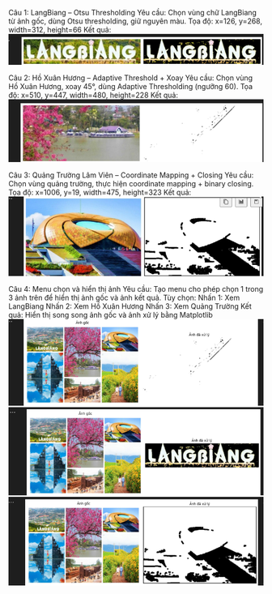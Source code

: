 Câu 1: LangBiang – Otsu Thresholding
Yêu cầu: Chọn vùng chữ LangBiang từ ảnh gốc, dùng Otsu thresholding, giữ nguyên màu.
Tọa độ: x=126, y=268, width=312, height=66
Kết quả: ![ketqua]({760BEE86-B199-4A86-88BB-A1E81AD2A603}.png)

Câu 2: Hồ Xuân Hương – Adaptive Threshold + Xoay
Yêu cầu: Chọn vùng Hồ Xuân Hương, xoay 45°, dùng Adaptive Thresholding (ngưỡng 60).
Tọa độ: x=510, y=447, width=480, height=228
Kết quả: ![alt text]({95DC274A-7C53-4573-8048-0D2C4F2D5501}.png)

Câu 3: Quảng Trường Lâm Viên – Coordinate Mapping + Closing
Yêu cầu: Chọn vùng quảng trường, thực hiện coordinate mapping + binary closing.
Tọa độ: x=1006, y=19, width=475, height=323
Kết quả: ![alt text]({A4545297-F226-4C53-8D0B-7AC444500703}.png)

Câu 4: Menu chọn và hiển thị ảnh
Yêu cầu: Tạo menu cho phép chọn 1 trong 3 ảnh trên để hiển thị ảnh gốc và ảnh kết quả.
Tùy chọn:
Nhấn 1: Xem LangBiang
Nhấn 2: Xem Hồ Xuân Hương
Nhấn 3: Xem Quảng Trường
Kết quả: Hiển thị song song ảnh gốc và ảnh xử lý bằng Matplotlib
![alt text]({B7996F7B-34CF-46F7-A398-FA3E1B8E2760}.png)
![alt text]({06AB89EB-C040-4803-AFA6-7789B5ADBA17}.png)
![alt text]({C5568CDF-A352-44C0-9CAC-FBE22D7DAA45}.png)